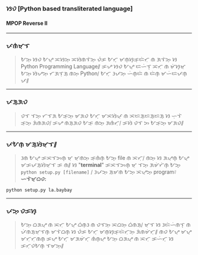 ### ᜐᜏ [Python based transliterated language]
#### MPOP Reverse II

---
### ᜉᜈᜒᜋᜓᜎ
> ᜀᜅ᜔ ᜐᜏ ᜀᜌ᜔ ᜁᜐᜅ᜔ ᜁᜐᜒᜈᜎᜒᜅ᜔ ᜏᜒᜃ ᜀᜆ᜔ ᜋᜈᜓᜐ᜔ᜃ᜔ᜇᜒᜆᜓ ᜈ ᜄᜎᜒᜅ᜔ ᜐ Python Programming Language᜶  ᜃᜌ ᜐᜏ ᜀᜌ᜔ ᜇᜑᜒᜎ᜔ ᜁᜆᜓ ᜈ ᜋᜒᜐ᜔ᜋᜓ ᜀᜅ᜔ ᜐᜒᜌᜅ᜔ ᜆᜄᜎᜓᜄ᜔ ᜈᜅ᜔ Python᜵  ᜀᜆ᜔ ᜂᜉᜅ᜔ ᜑᜒᜈ᜔ᜇᜒ ᜈ ᜇᜒᜈ᜔ ᜋᜑᜒᜇᜉᜈ᜔ ᜉ᜶

---
### ᜉᜄ᜔ᜄᜏ
> ᜏᜎ ᜎᜅ᜔ ᜆᜎᜄ ᜀᜃᜓᜅ᜔ ᜋᜄᜏ ᜀᜆ᜔ ᜋᜁᜐᜒᜉ᜔ ᜈ ᜁᜇᜄ᜔ᜇᜄ᜔ᜇᜄ᜔ ᜐ ᜑᜓᜎᜒ ᜃᜓᜅ᜔ ᜄᜒᜈᜄᜏ᜵  ᜃᜌ ᜈᜄ᜔ᜄᜏ ᜀᜃᜓ ᜈᜅ᜔ ᜄᜈᜒᜆᜓ᜵  ᜃᜐᜒ ᜏᜎ ᜅ ᜀᜃᜓᜅ᜔ ᜋᜄᜏ᜶

---
### ᜉᜀᜈᜓ ᜋᜄ᜔ᜐᜒᜋᜓᜎ᜶
> ᜂᜈ ᜀᜌ᜔ ᜃᜁᜎᜅᜈ᜔ ᜋᜓ ᜋᜓᜈᜅ᜔ ᜃᜓᜈᜒᜈ᜔ ᜀᜅ᜔᜔ file ᜈ ᜁᜆᜓ᜵  ᜈᜅ᜔ ᜐ ᜄᜌᜓᜈ᜔ ᜀᜌ᜔ ᜋᜃᜉᜄ᜔ᜐᜒᜋᜓᜎ ᜃ ᜈ᜶  ᜐ "**terminal**" ᜃᜁᜎᜅᜈ᜔ ᜋᜓ ᜎᜅ᜔ ᜄᜋᜒᜆᜒᜈ᜔ ᜀᜅ᜔᜔ `python setup.py [filename]` ᜵  ᜂᜉᜅ᜔ ᜄᜓᜋᜈ ᜀᜅ᜔ ᜁᜌᜓᜅ᜔ program᜶
**ᜑᜎᜒᜋ᜔ᜊᜏ:**
```Bash
python setup.py la.baybay
```

---
### ᜉᜅ᜔ ᜏᜃᜐ᜔
> ᜀᜅ᜔ ᜊᜄᜌ᜔ ᜈ ᜁᜆᜓ ᜀᜌ᜔ ᜊᜒᜈᜓᜂ ᜈ ᜏᜎᜅ᜔ ᜁᜊᜅ᜔ ᜊᜒᜈᜄᜓ᜵  ᜋᜓᜎ ᜐ ᜂᜇᜒᜑᜒᜈᜎ᜔ ᜈ ᜉᜒᜈᜄ᜔ᜋᜓᜎᜈ᜔ ᜋᜎᜒᜊᜈ᜔ ᜐ ᜏᜒᜃ ᜀᜆ᜔ ᜋᜈᜓᜐ᜔ᜃ᜔ᜇᜒᜆᜓᜅ᜔ ᜄᜒᜈᜋᜒᜆ᜔᜶  ᜈᜏ ᜀᜌ᜔ ᜋᜌ᜔ ᜋᜆᜓᜆᜓᜈᜈ᜔ ᜃᜌᜓ ᜀᜆ᜔ ᜋᜄᜋᜒᜆ᜔ ᜈᜒᜈ᜔ᜌᜓ ᜀᜅ᜔ ᜊᜄᜌ᜔ ᜈ ᜁᜆᜓ ᜃᜑᜒᜆ᜔ ᜐ ᜃᜆᜓᜏᜀᜈ᜔ ᜎᜋᜅ᜔᜶